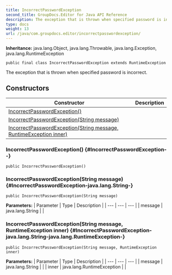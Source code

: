 ```yaml
---
title: IncorrectPasswordException
second_title: GroupDocs.Editor for Java API Reference
description: The exception that is thrown when specified password is incorrect.
type: docs
weight: 13
url: /java/com.groupdocs.editor/incorrectpasswordexception/
---
```

**Inheritance:**
java.lang.Object, java.lang.Throwable, java.lang.Exception, java.lang.RuntimeException
```
public final class IncorrectPasswordException extends RuntimeException
```

The exception that is thrown when specified password is incorrect.
## Constructors

| Constructor | Description |
| --- | --- |
| [IncorrectPasswordException()](#IncorrectPasswordException--) |  |
| [IncorrectPasswordException(String message)](#IncorrectPasswordException-java.lang.String-) |  |
| [IncorrectPasswordException(String message, RuntimeException inner)](#IncorrectPasswordException-java.lang.String-java.lang.RuntimeException-) |  |
### IncorrectPasswordException() {#IncorrectPasswordException--}
```
public IncorrectPasswordException()
```


### IncorrectPasswordException(String message) {#IncorrectPasswordException-java.lang.String-}
```
public IncorrectPasswordException(String message)
```


**Parameters:**
| Parameter | Type | Description |
| --- | --- | --- |
| message | java.lang.String |  |

### IncorrectPasswordException(String message, RuntimeException inner) {#IncorrectPasswordException-java.lang.String-java.lang.RuntimeException-}
```
public IncorrectPasswordException(String message, RuntimeException inner)
```


**Parameters:**
| Parameter | Type | Description |
| --- | --- | --- |
| message | java.lang.String |  |
| inner | java.lang.RuntimeException |  |

